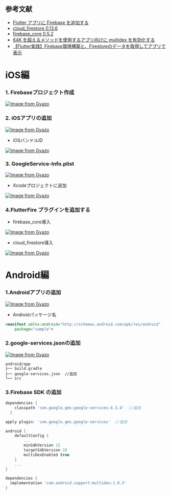 ## 参考文献
 - [Flutter アプリに Firebase を追加する](https://firebase.google.com/docs/flutter/setup?hl=ja)
 - [cloud_firestore 0.13.6 ](https://pub.dev/packages/cloud_firestore/versions/0.13.6)
 - [firebase_core 0.5.2](https://pub.dev/packages/firebase_core/install)
 - [64K を超えるメソッドを使用するアプリ向けに multidex を有効化する](https://developer.android.com/studio/build/multidex)
 - [【Flutter実践】Firebase環境構築と、Firestoreのデータを取得してアプリで表示](https://www.youtube.com/watch?v=IiEsyHiIwxc)
 
# iOS編

### 1. Firebaseプロジェクト作成
[![Image from Gyazo](https://i.gyazo.com/ffa6c7e669476505a072551306086564.png)](https://gyazo.com/ffa6c7e669476505a072551306086564)


### 2. iOSアプリの追加

[![Image from Gyazo](https://i.gyazo.com/679b98eff0015aa199e7647f2ac7fcc3.png)](https://gyazo.com/679b98eff0015aa199e7647f2ac7fcc3)


 - iOSバンドルID

[![Image from Gyazo](https://i.gyazo.com/d7509f0cb63860b41b7af3abc9a8d220.png)](https://gyazo.com/d7509f0cb63860b41b7af3abc9a8d220)


### 3. GoogleService-Info.plist 

[![Image from Gyazo](https://i.gyazo.com/d26cd8b0113fd06a35f7332b4646cff0.png)](https://gyazo.com/d26cd8b0113fd06a35f7332b4646cff0)


 - Xcodeプロジェクトに追加

[![Image from Gyazo](https://i.gyazo.com/3af4b99eb2235241cbe493bd9e4bbe2e.png)](https://gyazo.com/3af4b99eb2235241cbe493bd9e4bbe2e)


### 4.FlutterFire プラグインを追加する

 - firebase_core導入

[![Image from Gyazo](https://i.gyazo.com/bca3526366eb6f6e203dd490e5e9d7dd.png)](https://gyazo.com/bca3526366eb6f6e203dd490e5e9d7dd)

 - cloud_firestore導入

[![Image from Gyazo](https://i.gyazo.com/0ce5b408df704352a1d76c64f6a88f0e.png)](https://gyazo.com/0ce5b408df704352a1d76c64f6a88f0e)


# Android編

### 1.Androidアプリの追加

[![Image from Gyazo](https://i.gyazo.com/255f3b338ab4b4866e7ec49ae7cf968f.png)](https://gyazo.com/255f3b338ab4b4866e7ec49ae7cf968f)


 - Androidパッケージ名

```AndroidManifest.xml
<manifest xmlns:android="http://schemas.android.com/apk/res/android"
    package="sample">
```

### 2.google-services.jsonの追加

[![Image from Gyazo](https://i.gyazo.com/e6d0863310cd764d2780c87482f87630.png)](https://gyazo.com/e6d0863310cd764d2780c87482f87630)


```
android/app
├── build.gradle
├── google-services.json  //追加
└── src
```


### 3.Firebase SDK の追加

```android/build.gradle
dependencies {
    classpath 'com.google.gms:google-services:4.3.4'  //追加
  }
```

```android/app/build.gradle
apply plugin: 'com.google.gms.google-services'  //追加
```

```android/app/build.gradle
android {
    defaultConfig {
        ...
        minSdkVersion 15
        targetSdkVersion 28
        multiDexEnabled true
    }
    ...
}

dependencies {
  implementation 'com.android.support:multidex:1.0.3'
}
```

